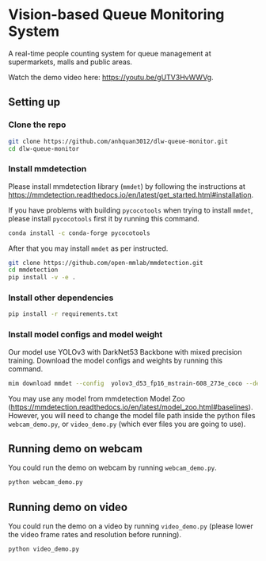 # Vision-based Queue Monitoring System
A real-time people counting system for queue management at supermarkets, malls and public areas.

Watch the demo video here: https://youtu.be/gUTV3HvWWVg.

## Setting up

### Clone the repo
```bash
git clone https://github.com/anhquan3012/dlw-queue-monitor.git
cd dlw-queue-monitor
```

### Install mmdetection
Please install mmdetection library (```mmdet```) by following the instructions at https://mmdetection.readthedocs.io/en/latest/get_started.html#installation.

If you have problems with building ```pycocotools``` when trying to install ```mmdet```, please install ```pycocotools``` first it by running this command.
```bash
conda install -c conda-forge pycocotools
```
After that you may install ```mmdet``` as per instructed.
```bash
git clone https://github.com/open-mmlab/mmdetection.git
cd mmdetection
pip install -v -e .
```

### Install other dependencies
```bash
pip install -r requirements.txt
```

### Install model configs and model weight
Our model use YOLOv3 with DarkNet53 Backbone with mixed precision training. Download the model configs and weights by running this command.
```bash
mim download mmdet --config  yolov3_d53_fp16_mstrain-608_273e_coco --dest .
```

You may use any model from mmdetection Model Zoo (https://mmdetection.readthedocs.io/en/latest/model_zoo.html#baselines). However, you will need to change the model file path inside the python files ```webcam_demo.py```, or ```video_demo.py``` (which ever files you are going to use).

## Running demo on webcam
You could run the demo on webcam by running ```webcam_demo.py```.
```bash
python webcam_demo.py
```

## Running demo on video
You could run the demo on a video by running ```video_demo.py``` (please lower the video frame rates and resolution before running).
```bash
python video_demo.py
```
